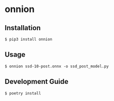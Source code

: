 # onnion

## Installation

```
$ pip3 install onnion
```

## Usage

```
$ onnion ssd-10-post.onnx -o ssd_post_model.py
```

## Development Guide

```
$ poetry install
```
